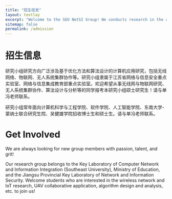 ```yaml
---
title: "招生信息"
layout: textlay
excerpt: "Welcome to the SEU NetSI Group! We conducts research in the area of Internet of Things and Swarm Intelligence. Our goal is to provide theoretically sound analysis as well as build practically working systems."
sitemap: false
permalink: /admission
---
```


<div class="page-container">


# 招生信息

研究小组研究方向广泛涉及基于优化方法和算法设计的计算机应用研究，包括无线网络、物联网、无人系统集群协作等。研究小组隶属于江苏省网络与信息安全重点实验室、网络与信息集成教育部重点实验室。欢迎希望从事无线网与物联网研究、无人系统集群协作、算法设计与分析等的同学报考本研究小组硕士研究生！请与单冯老师联系。 

研究小组常年面向计算机科学与工程学院、软件学院、人工智能学院、东南大学-蒙纳士联合研究生院、吴健雄学院招收博士生和硕士生。请与单冯老师联系。 

# Get Involved

We are always looking for new group members with passion, talent, and grit!

Our research group belongs to the Key Laboratory of Computer Network and Information Integration (Southeast University), Ministry of Education, and the Jiangsu Provincial Key Laboratory of Network and Information Security. Welcome students who are interested in the wireless network and IoT research, UAV collaborative application, algorithm design and analysis, etc. to join us!

</div>

